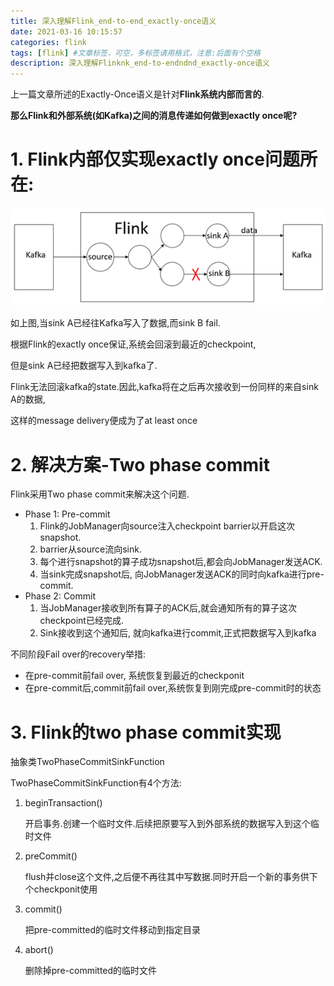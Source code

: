 ```yaml
---
title: 深入理解Flink_end-to-end_exactly-once语义
date: 2021-03-16 10:15:57
categories: flink
tags: [flink] #文章标签，可空，多标签请用格式，注意:后面有个空格
description: 深入理解Flinknk_end-to-endndnd_exactly-once语义
---
```


上一篇文章所述的Exactly-Once语义是针对**Flink系统内部而言的**.

**那么Flink和外部系统(如Kafka)之间的消息传递如何做到exactly once呢?**

 <!--more-->

# 1. Flink内部仅实现exactly once问题所在:

 ![image-20210317173340258](/images/image-20210317173340258.png)

如上图,当sink A已经往Kafka写入了数据,而sink B fail.

根据Flink的exactly once保证,系统会回滚到最近的checkpoint,

但是sink A已经把数据写入到kafka了.

Flink无法回滚kafka的state.因此,kafka将在之后再次接收到一份同样的来自sink A的数据,

这样的message delivery便成为了at least once

 

# 2. 解决方案-Two phase commit

Flink采用Two phase commit来解决这个问题.

- Phase 1: Pre-commit
  1. Flink的JobManager向source注入checkpoint barrier以开启这次snapshot.
  2. barrier从source流向sink.
  3. 每个进行snapshot的算子成功snapshot后,都会向JobManager发送ACK.
  4. 当sink完成snapshot后, 向JobManager发送ACK的同时向kafka进行pre-commit.
- Phase 2: Commit
  1. 当JobManager接收到所有算子的ACK后,就会通知所有的算子这次checkpoint已经完成.
  2. Sink接收到这个通知后, 就向kafka进行commit,正式把数据写入到kafka

 

不同阶段Fail over的recovery举措:

- 在pre-commit前fail over, 系统恢复到最近的checkponit
- 在pre-commit后,commit前fail over,系统恢复到刚完成pre-commit时的状态

 

# 3. Flink的two phase commit实现

抽象类TwoPhaseCommitSinkFunction

TwoPhaseCommitSinkFunction有4个方法:

1. beginTransaction()

   开启事务.创建一个临时文件.后续把原要写入到外部系统的数据写入到这个临时文件

2. preCommit()

   flush并close这个文件,之后便不再往其中写数据.同时开启一个新的事务供下个checkponit使用

3. commit()

   把pre-committed的临时文件移动到指定目录

4. abort()

   删除掉pre-committed的临时文件